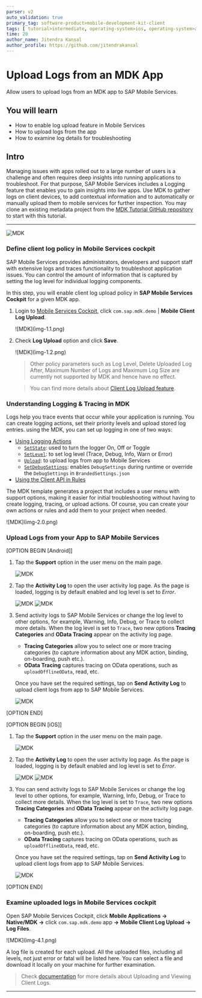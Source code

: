 ```yaml
---
parser: v2
auto_validation: true
primary_tag: software-product>mobile-development-kit-client
tags: [ tutorial>intermediate, operating-system>ios, operating-system>android, topic>mobile, software-product>sap-business-technology-platform, software-product>mobile-development-kit-client, software-product>sap-mobile-services, software-product>sap-business-application-studio ]
time: 20
author_name: Jitendra Kansal
author_profile: https://github.com/jitendrakansal
---
```


# Upload Logs from an MDK App
<!-- description --> Allow users to upload logs from an MDK app to SAP Mobile Services.

## You will learn
  - How to enable log upload feature in Mobile Services
  - How to upload logs from the app
  - How to examine log details for troubleshooting


## Intro
Managing issues with apps rolled out to a large number of users is a challenge and often requires deep insights into running applications to troubleshoot. For that purpose, SAP Mobile Services includes a Logging feature that enables you to gain insights into live apps. Use MDK to gather logs on client devices, to add contextual information and to automatically or manually upload them to mobile services for further inspection.  You may clone an existing metadata project from the [MDK Tutorial GitHub repository](https://github.com/SAP-samples/cloud-mdk-tutorial-samples/tree/main/3-Enhance-Your-First-MDK-App-with-Additional-Functionalities/2-cp-mobile-dev-kit-delete-customer) to start with this tutorial.

---

![MDK](img-1.0.gif)

### Define client log policy in Mobile Services cockpit

SAP Mobile Services provides administrators, developers and support staff with extensive logs and traces functionality to troubleshoot application issues. You can control the amount of information that is captured by setting the log level for individual logging components.

In this step, you will enable client log upload policy in **SAP Mobile Services Cockpit** for a given MDK app.

1. Login to [Mobile Services Cockpit](https://developers.sap.com/tutorials/fiori-ios-hcpms-setup.html), click `com.sap.mdk.demo` | **Mobile Client Log Upload**.

    <!-- border -->![MDK](img-1.1.png)

2. Check **Log Upload** option and click **Save**.

    <!-- border -->![MDK](img-1.2.png)

    >Other policy parameters such as Log Level, Delete Uploaded Log After, Maximum Number of Logs and Maximum Log Size are currently not supported by MDK and hence have no effect.

    >You can find more details about [Client Log Upload feature](https://help.sap.com/doc/f53c64b93e5140918d676b927a3cd65b/Cloud/en-US/docs-en/guides/features/logging/admin/config.html).


###  Understanding Logging & Tracing in MDK

Logs help you trace events that occur while your application is running. You can create logging actions, set their priority levels and upload stored log entries. using the MDK, you can set up logging in one of two ways:

* [Using Logging Actions](https://help.sap.com/doc/f53c64b93e5140918d676b927a3cd65b/Cloud/en-US/docs-en/guides/features/logging/mdk/logging.html#using-logging-actions)
    * [`SetState`](https://help.sap.com/doc/3642933ef2e1478fb1578ef2acba4ae9/Latest/en-US/reference/schemadoc/Action/Logger/SetState.schema.html): used to turn the logger On, Off or Toggle
    * [`SetLevel`](https://help.sap.com/doc/3642933ef2e1478fb1578ef2acba4ae9/Latest/en-US/reference/schemadoc/Action/Logger/SetLevel.schema.html): to set log level (Trace, Debug, Info, Warn or Error)
    * [`Upload`](https://help.sap.com/doc/3642933ef2e1478fb1578ef2acba4ae9/Latest/en-US/reference/schemadoc/Action/Logger/Upload.schema.html): to upload logs from app to Mobile Services
    * [`SetDebugSettings`](https://help.sap.com/doc/3642933ef2e1478fb1578ef2acba4ae9/Latest/en-US/reference/schemadoc/Action/SetDebugSettings.schema.html): enables `DebugSettings` during runtime or override the `DebugSettings` in `BrandedSettings.json`
* [Using the Client API in Rules](https://help.sap.com/doc/f53c64b93e5140918d676b927a3cd65b/Cloud/en-US/docs-en/guides/features/logging/mdk/logging.html#using-the-client-api-in-rules) 

The MDK template generates a project that includes a user menu with support options, making it easier for initial troubleshooting without having to create logging, tracing, or upload actions. Of course, you can create your own actions or rules and add them to  your project when needed.

<!-- border -->![MDK](img-2.0.png)


### Upload Logs from your App to SAP Mobile Services

[OPTION BEGIN [Android]]

1. Tap the **Support** option in the user menu on the main page.

    ![MDK](img-3.1.png)

2. Tap the **Activity Log** to open the user activity log page. As the page is loaded, logging is by default enabled and log level is set to *Error*.

    ![MDK](img-3.2.png)
    ![MDK](img-3.3.png)    

3. Send activity logs to SAP Mobile Services or change the log level to other options, for example, Warning, Info, Debug, or Trace to collect more details. When the log level is set to `Trace`, two new options **Tracing Categories** and **OData Tracing** appear on the activity log page.
    
    * **Tracing Categories** allow you to select one or more tracing categories (to capture information about any MDK action, binding, on-boarding, push etc.).  
    * **OData Tracing** captures tracing on OData operations, such as `uploadOfflineOData`, read, etc. 

    Once you have set the required settings, tap on **Send Activity Log** to upload client logs from app to SAP Mobile Services.

    ![MDK](img-1.0.gif) 

[OPTION END]

[OPTION BEGIN [iOS]]

1. Tap the **Support** option in the user menu on the main page.

    ![MDK](img-3.4.png)

2. Tap the **Activity Log** to open the user activity log page. As the page is loaded, logging is by default enabled and log level is set to *Error*.

    ![MDK](img-3.5.png)
    ![MDK](img-3.6.png)    

3. You can send activity logs to SAP Mobile Services or change the log level to other options, for example, Warning, Info, Debug, or Trace to collect more details. When the log level is set to `Trace`, two new options **Tracing Categories** and **OData Tracing** appear on the activity log page.
    
    * **Tracing Categories** allow you to select one or more tracing categories (to capture information about any MDK action, binding, on-boarding, push etc.).  
    * **OData Tracing** captures tracing on OData operations, such as `uploadOfflineOData`, read, etc. 

    Once you have set the required settings, tap on **Send Activity Log** to upload client logs from app to SAP Mobile Services.

    ![MDK](img-3.7.gif) 

[OPTION END]


### Examine uploaded logs in Mobile Services cockpit


Open SAP Mobile Services Cockpit, click **Mobile Applications** **&rarr;** **Native/MDK** **&rarr;** click `com.sap.mdk.demo` app **&rarr;** **Mobile Client Log Upload** **&rarr;** **Log Files**.

<!-- border -->![MDK](img-4.1.png)

A log file is created for each upload. All the uploaded files, including all levels, not just error or fatal will be listed here. You can select a file and download it locally on your machine for further examination.

>Check [documentation](https://help.sap.com/doc/f53c64b93e5140918d676b927a3cd65b/Cloud/en-US/docs-en/guides/features/logging/admin/config.html) for more details about Uploading and Viewing Client Logs.



---
